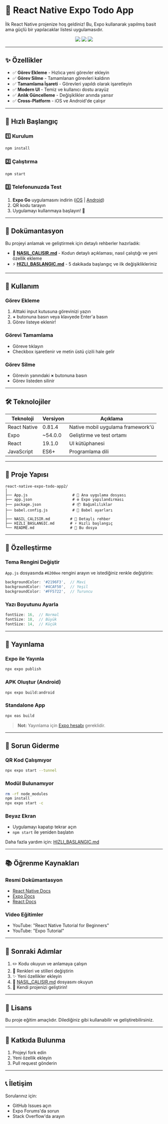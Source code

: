 # 📱 React Native Expo Todo App

İlk React Native projenize hoş geldiniz! Bu, Expo kullanarak yapılmış basit ama güçlü bir yapılacaklar listesi uygulamasıdır.

<p align="center">
  <img src="https://img.shields.io/badge/React_Native-0.81.4-61DAFB?style=for-the-badge&logo=react&logoColor=white" />
  <img src="https://img.shields.io/badge/Expo-54.0.0-000020?style=for-the-badge&logo=expo&logoColor=white" />
  <img src="https://img.shields.io/badge/JavaScript-F7DF1E?style=for-the-badge&logo=javascript&logoColor=black" />
</p>

---

## ✨ Özellikler

- ✅ **Görev Ekleme** - Hızlıca yeni görevler ekleyin
- ✅ **Görev Silme** - Tamamlanan görevleri kaldırın
- ✅ **Tamamlama İşareti** - Görevleri yapıldı olarak işaretleyin
- ✅ **Modern UI** - Temiz ve kullanıcı dostu arayüz
- ✅ **Anlık Güncelleme** - Değişiklikler anında yansır
- ✅ **Cross-Platform** - iOS ve Android'de çalışır

---

## 🚀 Hızlı Başlangıç

### 1️⃣ Kurulum
```bash
npm install
```

### 2️⃣ Çalıştırma
```bash
npm start
```

### 3️⃣ Telefonunuzda Test
1. **Expo Go** uygulamasını indirin ([iOS](https://apps.apple.com/app/expo-go/id982107779) | [Android](https://play.google.com/store/apps/details?id=host.exp.exponent))
2. QR kodu tarayın
3. Uygulamayı kullanmaya başlayın! 🎉

---

## 📖 Dokümantasyon

Bu projeyi anlamak ve geliştirmek için detaylı rehberler hazırladık:

- 📘 **[NASIL_CALISIR.md](./NASIL_CALISIR.md)** - Kodun detaylı açıklaması, nasıl çalıştığı ve yeni özellik ekleme
- ⚡ **[HIZLI_BASLANGIC.md](./HIZLI_BASLANGIC.md)** - 5 dakikada başlangıç ve ilk değişiklikleriniz

---

## 🎯 Kullanım

### Görev Ekleme
1. Alttaki input kutusuna görevinizi yazın
2. **+** butonuna basın veya klavyede Enter'a basın
3. Görev listeye eklenir!

### Görevi Tamamlama
- Göreve tıklayın
- Checkbox işaretlenir ve metin üstü çizili hale gelir

### Görev Silme
- Görevin yanındaki **×** butonuna basın
- Görev listeden silinir

---

## 🛠 Teknolojiler

| Teknoloji | Versiyon | Açıklama |
|-----------|----------|----------|
| React Native | 0.81.4 | Native mobil uygulama framework'ü |
| Expo | ~54.0.0 | Geliştirme ve test ortamı |
| React | 19.1.0 | UI kütüphanesi |
| JavaScript | ES6+ | Programlama dili |

---

## 📁 Proje Yapısı

```
react-native-expo-todo-app2/
│
├── App.js                    # 🎯 Ana uygulama dosyası
├── app.json                  # ⚙️ Expo yapılandırması
├── package.json              # 📦 Bağımlılıklar
├── babel.config.js           # 🔧 Babel ayarları
│
├── NASIL_CALISIR.md         # 📘 Detaylı rehber
├── HIZLI_BASLANGIC.md       # ⚡ Hızlı başlangıç
└── README.md                # 📖 Bu dosya
```

---

## 🎨 Özelleştirme

### Tema Rengini Değiştir
`App.js` dosyasında `#6200ee` rengini arayın ve istediğiniz renkle değiştirin:

```javascript
backgroundColor: '#2196F3',  // Mavi
backgroundColor: '#4CAF50',  // Yeşil
backgroundColor: '#FF5722',  // Turuncu
```

### Yazı Boyutunu Ayarla
```javascript
fontSize: 16,  // Normal
fontSize: 18,  // Büyük
fontSize: 14,  // Küçük
```

---

## 🚀 Yayınlama

### Expo ile Yayınla
```bash
npx expo publish
```

### APK Oluştur (Android)
```bash
npx expo build:android
```

### Standalone App
```bash
npx eas build
```

> **Not:** Yayınlama için [Expo hesabı](https://expo.dev/) gereklidir.

---

## 🐛 Sorun Giderme

### QR Kod Çalışmıyor
```bash
npx expo start --tunnel
```

### Modül Bulunamıyor
```bash
rm -rf node_modules
npm install
npx expo start -c
```

### Beyaz Ekran
- Uygulamayı kapatıp tekrar açın
- `npm start` ile yeniden başlatın

Daha fazla yardım için: [HIZLI_BASLANGIC.md](./HIZLI_BASLANGIC.md)

---

## 📚 Öğrenme Kaynakları

### Resmi Dokümantasyon
- [React Native Docs](https://reactnative.dev/)
- [Expo Docs](https://docs.expo.dev/)
- [React Docs](https://react.dev/)

### Video Eğitimler
- YouTube: "React Native Tutorial for Beginners"
- YouTube: "Expo Tutorial"

---

## 🎯 Sonraki Adımlar

1. ✏️ Kodu okuyun ve anlamaya çalışın
2. 🎨 Renkleri ve stilleri değiştirin
3. ✨ Yeni özellikler ekleyin
4. 📖 [NASIL_CALISIR.md](./NASIL_CALISIR.md) dosyasını okuyun
5. 🚀 Kendi projenizi geliştirin!

---

## 📝 Lisans

Bu proje eğitim amaçlıdır. Dilediğiniz gibi kullanabilir ve geliştirebilirsiniz.

---

## 🤝 Katkıda Bulunma

1. Projeyi fork edin
2. Yeni özellik ekleyin
3. Pull request gönderin

---

## 📞 İletişim

Sorularınız için:
- GitHub Issues açın
- Expo Forums'da sorun
- Stack Overflow'da arayın

